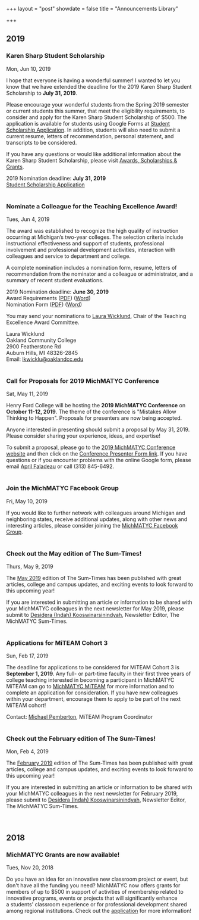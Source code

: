 +++
layout = "post"
showdate = false
title = "Announcements Library"

+++

## 2019

### Karen Sharp Student Scholarship
Mon, Jun 10, 2019

I hope that everyone is having a wonderful summer! I wanted to let you know that we have extended the deadline for the 2019 Karen Sharp Student Scholarship to **July 31, 2019**.

Please encourage your wonderful students from the Spring 2019 semester or current students this summer, that meet the eligibility requirements, to consider and apply for the Karen Sharp Student Scholarship of $500. The application is available for students using Google Forms at <a href="http://bit.ly/michmatycscholarship/">Student Scholarship Application</a>. In addition, students will also need to submit a current resume, letters of recommendation, personal statement, and transcripts to be considered.

If you have any questions or would like additional information about the Karen Sharp Student Scholarship, please visit <a href="https://michmatyc.netlify.com/awards/">Awards, Scholarships & Grants</a>.

2019 Nomination deadline: **July 31, 2019**  
<a href="http://bit.ly/michmatycscholarship/">Student Scholarship Application</a>
<br/><br/>

### Nominate a Colleague for the Teaching Excellence Award!
Tues, Jun 4, 2019

The award was established to recognize the high quality of instruction occurring at Michigan’s two-year colleges. 
The selection criteria include instructional effectiveness and support of students, professional involvement 
and professional development activities, interaction with colleagues and service to department and college.

A complete nomination includes a nomination form, resume, letters of recommendation from the nominator and a 
colleague or administrator, and a summary of recent student evaluations.

2019 Nomination deadline: **June 30, 2019**  
Award Requirements (<a href="/uploads/Criteria_2019.pdf" target="_blank">PDF</a>) (<a href="/uploads/Criteria_2019.docx" target="_blank">Word</a>)<br>
Nomination Form (<a href="/uploads/MichMATYC_Nom_Form_2019.pdf" target="_blank">PDF</a>) (<a href="/uploads/MichMATYC_Nom_Form_2019.docx" target="_blank">Word</a>)<br>

You may send your nominations to [Laura Wicklund](mailto:lkwicklu@oaklandcc.edu), Chair of the Teaching Excellence Award Committee.

Laura Wicklund<br>
Oakland Community College<br>
2900 Featherstone Rd<br>
Auburn Hills, MI  48326-2845<br>
Email: lkwicklu@oaklandcc.edu
<br/><br/>

### Call for Proposals for 2019 MichMATYC Conference
Sat, May 11, 2019

Henry Ford College will be hosting the **2019 MichMATYC Conference** on **October 11-12, 2019**. The theme of the conference is "Mistakes Allow Thinking to Happen". Proposals for presenters are now being accepted.

Anyone interested in presenting should submit a proposal by May 31, 2019. Please consider sharing your experience, ideas, and expertise!

To  submit a proposal, please go to the <a href="https://michmatyc2019.org/present/"> 2019 MichMATYC Conference website</a> and then click on the <a href="https://goo.gl/forms/ikXJbYTBoIZf5aZo2"> Conference Presenter Form link</a>. If you have questions or if you encounter problems with the online Google form, please email [April Faladeau](mailto:amfalardeau@hfcc.edu) or call (313) 845-6492.
<br/><br/>

### Join the MichMATYC Facebook Group
Fri, May 10, 2019

If you would like to further network with colleagues around Michigan and neighboring states, receive additional updates, along with other news and interesting articles, please consider joining the [MichMATYC Facebook Group](https://www.facebook.com/MichMATYC/).
<br/><br/>

### Check out the May edition of The Sum-Times!
Thurs, May 9, 2019

The [May 2019](https://michmatyc.netlify.com/uploads/MichMatycNewsletterMay2019.pdf) edition of The Sum-Times has been published with great articles, college and campus updates, and exciting events to look forward to this upcoming year!

If you are interested in submitting an article or information to be shared with your MichMATYC colleagues in the next newsletter for May 2019, please submit to [Desidera (Indah) Kooswinarsinindyah](mailto:Koowinarsinindyahd@macomb.edu), Newsletter Editor, The MichMATYC Sum-Times.
<br/><br/>

### Applications for MiTEAM Cohort 3
Sun, Feb 17, 2019

The deadline for applications to be considered for MiTEAM Cohort 3 is **September 1, 2019**. Any full- or part-time faculty in their first three years of college teaching interested in becoming a participant in MichMATYC MiTEAM can go to <a href="http://bit.ly/michmatycmiteam">MichMATYC MiTEAM</a> for more information and to complete an application for consideration. If you have new colleagues within your department, encourage them to apply to be part of the next MiTEAM cohort!

Contact: <a href="mailto:pembertm@lcc.edu">Michael Pemberton</a>, MiTEAM Program Coordinator
<br/><br/>

### Check out the February edition of The Sum-Times!
Mon, Feb 4, 2019

The [February 2019](https://michmatyc.netlify.com/uploads/MichMatycNewsletterFeb2019.pdf) edition of 
The Sum-Times has been published with great articles, college and campus updates, and exciting events 
to look forward to this upcoming year!

If you are interested in submitting an article or information to be shared with your MichMATYC colleagues 
in the next newsletter for February 2019, please submit to [Desidera (Indah) Kooswinarsinindyah](mailto:Koowinarsinindyahd@macomb.edu), 
Newsletter Editor, The MichMATYC Sum-Times.
<br/><br/><br/>

## 2018

### MichMATYC Grants are now available!
Tues, Nov 20, 2018

Do you have an idea for an innovative new classroom project or event, but don't have all the funding you need? 
MichMATYC now offers grants for members of up to $500 in support of activities of membership related to innovative 
programs, events or projects that will significantly enhance a students' classroom experience or for professional 
development shared among regional institutions. Check out the [application](https://bit.ly/michmatycgrants) for more information!
